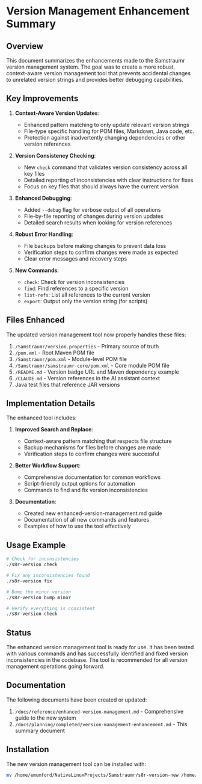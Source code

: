 <!--
Copyright (c) 2025 Eric C. Mumford (@heymumford)

This software was developed with analytical assistance from AI tools 
including Claude 3.7 Sonnet, Claude Code, and Google Gemini Deep Research,
which were used as paid services. All intellectual property rights 
remain exclusively with the copyright holder listed above.

Licensed under the Mozilla Public License 2.0
-->

<!-- 
Copyright (c) 2025 [Eric C. Mumford (@heymumford)](https://github.com/heymumford), Gemini Deep Research, Claude 3.7.
-->

# Version Management Enhancement Summary

## Overview

This document summarizes the enhancements made to the Samstraumr version management system. The goal was to create a more robust, context-aware version management tool that prevents accidental changes to unrelated version strings and provides better debugging capabilities.

## Key Improvements

1. **Context-Aware Version Updates**: 
   - Enhanced pattern matching to only update relevant version strings
   - File-type specific handling for POM files, Markdown, Java code, etc.
   - Protection against inadvertently changing dependencies or other version references

2. **Version Consistency Checking**:
   - New `check` command that validates version consistency across all key files
   - Detailed reporting of inconsistencies with clear instructions for fixes
   - Focus on key files that should always have the current version

3. **Enhanced Debugging**:
   - Added `--debug` flag for verbose output of all operations
   - File-by-file reporting of changes during version updates
   - Detailed search results when looking for version references

4. **Robust Error Handling**:
   - File backups before making changes to prevent data loss
   - Verification steps to confirm changes were made as expected
   - Clear error messages and recovery steps

5. **New Commands**:
   - `check`: Check for version inconsistencies
   - `find`: Find references to a specific version
   - `list-refs`: List all references to the current version
   - `export`: Output only the version string (for scripts)

## Files Enhanced

The updated version management tool now properly handles these files:

1. `/Samstraumr/version.properties` - Primary source of truth
2. `/pom.xml` - Root Maven POM file
3. `/Samstraumr/pom.xml` - Module-level POM file
4. `/Samstraumr/samstraumr-core/pom.xml` - Core module POM file
5. `/README.md` - Version badge URL and Maven dependency example
6. `/CLAUDE.md` - Version references in the AI assistant context
7. Java test files that reference JAR versions

## Implementation Details

The enhanced tool includes:

1. **Improved Search and Replace**:
   - Context-aware pattern matching that respects file structure
   - Backup mechanisms for files before changes are made
   - Verification steps to confirm changes were successful

2. **Better Workflow Support**:
   - Comprehensive documentation for common workflows
   - Script-friendly output options for automation
   - Commands to find and fix version inconsistencies

3. **Documentation**:
   - Created new enhanced-version-management.md guide
   - Documentation of all new commands and features
   - Examples of how to use the tool effectively

## Usage Example

```bash
# Check for inconsistencies
./s8r-version check

# Fix any inconsistencies found
./s8r-version fix

# Bump the minor version
./s8r-version bump minor

# Verify everything is consistent
./s8r-version check
```

## Status

The enhanced version management tool is ready for use. It has been tested with various commands and has successfully identified and fixed version inconsistencies in the codebase. The tool is recommended for all version management operations going forward.

## Documentation

The following documents have been created or updated:

1. `/docs/reference/enhanced-version-management.md` - Comprehensive guide to the new system
2. `/docs/planning/completed/version-management-enhancement.md` - This summary document

## Installation

The new version management tool can be installed with:

```bash
mv /home/emumford/NativeLinuxProjects/Samstraumr/s8r-version-new /home/emumford/NativeLinuxProjects/Samstraumr/s8r-version
```